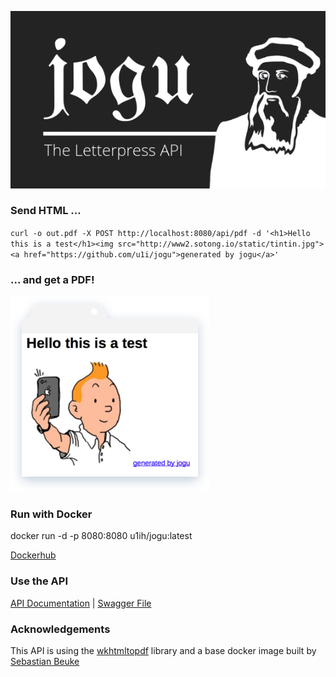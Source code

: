 ![](https://raw.githubusercontent.com/u1i/jogu/master/img/jogu4.png)


### Send HTML ...
`curl -o out.pdf -X POST http://localhost:8080/api/pdf -d '<h1>Hello this is a test</h1><img src="http://www2.sotong.io/static/tintin.jpg"><a href="https://github.com/u1i/jogu">generated by jogu</a>'`

### ... and get a PDF!

![](https://raw.githubusercontent.com/u1i/jogu/master/img/jogu3.png)

### Run with Docker

docker run -d -p 8080:8080 u1ih/jogu:latest

[Dockerhub](https://hub.docker.com/r/u1ih/jogu/)

### Use the API

[API Documentation](http://jogu.sotong.io/docs/) | [Swagger File](swagger.json)

### Acknowledgements 

This API is using the [wkhtmltopdf](https://wkhtmltopdf.org/) library and a base docker image built by [Sebastian Beuke](https://github.com/madnight/docker-alpine-wkhtmltopdf)

